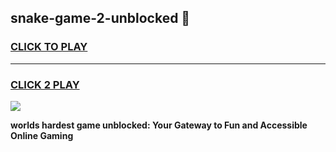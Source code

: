 
## snake-game-2-unblocked 👋
<h3>
<a href="https://premium.freeplayer.one?title=snake-game-2-unblocked&ref=14F">CLICK TO PLAY</a></h3>
<hr>

<h3>
<a href="https://premium.freeplayer.one?title=snake-game-2-unblocked&ref=14F">CLICK 2 PLAY</a>
  
</h3>

<a href="https://premium.freeplayer.one?title=snake-game-2-unblocked&ref=12F/"><img src="https://clearcache.store/games.png"></a>


**worlds hardest game unblocked: Your Gateway to Fun and Accessible Online Gaming**
